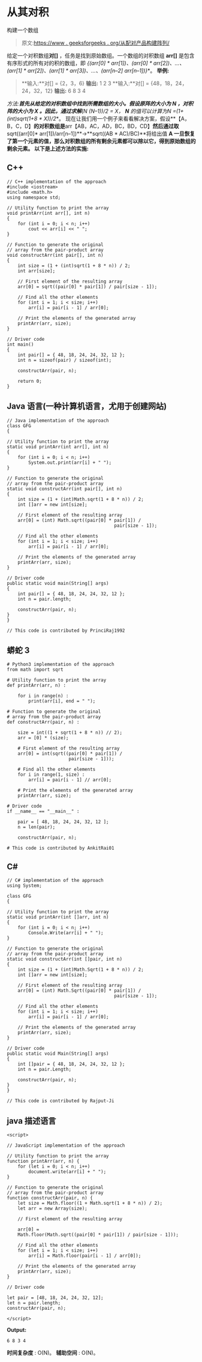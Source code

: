 # 从其对积

构建一个数组

> 原文:[https://www . geeksforgeeks . org/从配对产品构建阵列/](https://www.geeksforgeeks.org/construct-an-array-from-its-pair-product/)

给定一个对积数组**对[]** ，任务是找到原始数组。一个数组的对积数组 **arr[]** 是包含有序形式的所有对的积的数组，即 **{(arr[0] * arr[1])、(arr[0] * arr[2])、…、(arr[1] * arr[2])、(arr[1] * arr[3])、…、(arr[n–2]* arr[n–1])}**。
**举例:**

> **输入:**对[] = {2，3，6}
> **输出:** 1 2 3
> **输入:**对[] = {48，18，24，24，32，12}
> **输出:** 6 8 3 4

**方法:**首先从给定的对积数组中找到所需数组的大小。假设原阵的大小为 **N** ，对积阵的大小为 **X** 。因此，通过求解**(N *(N–1))/2 = X**， **N** 的值可以计算为**N =(1+(int)sqrt(1+8 * X))/2**。
现在让我们用一个例子来看看解决方案，假设**【A，B，C，D】**的对积数组是**arr【AB，AC，AD，BC，BD，CD】**然后通过取**sqrt((arr[0]* arr[1])/arr[n–1])**->**sqrt((AB * AC)/BC)**将给出值 **A
一旦恢复了第一个元素的值，那么对积数组的所有剩余元素都可以除以它，得到原始数组的剩余元素。
以下是上述方法的实施:** 

## C++

```
// C++ implementation of the approach
#include <iostream>
#include <math.h>
using namespace std;

// Utility function to print the array
void printArr(int arr[], int n)
{
    for (int i = 0; i < n; i++)
        cout << arr[i] << " ";
}

// Function to generate the original
// array from the pair-product array
void constructArr(int pair[], int n)
{
    int size = (1 + (int)sqrt(1 + 8 * n)) / 2;
    int arr[size];

    // First element of the resulting array
    arr[0] = sqrt((pair[0] * pair[1]) / pair[size - 1]);

    // Find all the other elements
    for (int i = 1; i < size; i++)
        arr[i] = pair[i - 1] / arr[0];

    // Print the elements of the generated array
    printArr(arr, size);
}

// Driver code
int main()
{
    int pair[] = { 48, 18, 24, 24, 32, 12 };
    int n = sizeof(pair) / sizeof(int);

    constructArr(pair, n);

    return 0;
}
```

## Java 语言(一种计算机语言，尤用于创建网站)

```
// Java implementation of the approach
class GFG
{

// Utility function to print the array
static void printArr(int arr[], int n)
{
    for (int i = 0; i < n; i++)
        System.out.print(arr[i] + " ");
}

// Function to generate the original
// array from the pair-product array
static void constructArr(int pair[], int n)
{
    int size = (1 + (int)Math.sqrt(1 + 8 * n)) / 2;
    int []arr = new int[size];

    // First element of the resulting array
    arr[0] = (int) Math.sqrt((pair[0] * pair[1]) /
                                        pair[size - 1]);

    // Find all the other elements
    for (int i = 1; i < size; i++)
        arr[i] = pair[i - 1] / arr[0];

    // Print the elements of the generated array
    printArr(arr, size);
}

// Driver code
public static void main(String[] args)
{
    int pair[] = { 48, 18, 24, 24, 32, 12 };
    int n = pair.length;

    constructArr(pair, n);
}
}

// This code is contributed by PrinciRaj1992
```

## 蟒蛇 3

```
# Python3 implementation of the approach
from math import sqrt

# Utility function to print the array
def printArr(arr, n) :

    for i in range(n) :
        print(arr[i], end = " ");

# Function to generate the original
# array from the pair-product array
def constructArr(pair, n) :

    size = int((1 + sqrt(1 + 8 * n)) // 2);
    arr = [0] * (size);

    # First element of the resulting array
    arr[0] = int(sqrt((pair[0] * pair[1]) /
                       pair[size - 1]));

    # Find all the other elements
    for i in range(1, size) :
        arr[i] = pair[i - 1] // arr[0];

    # Print the elements of the generated array
    printArr(arr, size);

# Driver code
if __name__ == "__main__" :

    pair = [ 48, 18, 24, 24, 32, 12 ];
    n = len(pair);

    constructArr(pair, n);

# This code is contributed by AnkitRai01
```

## C#

```
// C# implementation of the approach
using System;

class GFG
{

// Utility function to print the array
static void printArr(int []arr, int n)
{
    for (int i = 0; i < n; i++)
        Console.Write(arr[i] + " ");
}

// Function to generate the original
// array from the pair-product array
static void constructArr(int []pair, int n)
{
    int size = (1 + (int)Math.Sqrt(1 + 8 * n)) / 2;
    int []arr = new int[size];

    // First element of the resulting array
    arr[0] = (int) Math.Sqrt((pair[0] * pair[1]) /
                                        pair[size - 1]);

    // Find all the other elements
    for (int i = 1; i < size; i++)
        arr[i] = pair[i - 1] / arr[0];

    // Print the elements of the generated array
    printArr(arr, size);
}

// Driver code
public static void Main(String[] args)
{
    int []pair = { 48, 18, 24, 24, 32, 12 };
    int n = pair.Length;

    constructArr(pair, n);
}
}

// This code is contributed by Rajput-Ji
```

## java 描述语言

```
<script>

// JavaScript implementation of the approach

// Utility function to print the array
function printArr(arr, n) {
    for (let i = 0; i < n; i++)
        document.write(arr[i] + " ");
}

// Function to generate the original
// array from the pair-product array
function constructArr(pair, n) {
    let size = Math.floor((1 + Math.sqrt(1 + 8 * n)) / 2);
    let arr = new Array(size);

    // First element of the resulting array

    arr[0] =
    Math.floor(Math.sqrt((pair[0] * pair[1]) / pair[size - 1]));

    // Find all the other elements
    for (let i = 1; i < size; i++)
        arr[i] = Math.floor(pair[i - 1] / arr[0]);

    // Print the elements of the generated array
    printArr(arr, size);
}

// Driver code

let pair = [48, 18, 24, 24, 32, 12];
let n = pair.length;
constructArr(pair, n);

</script>
```

**Output:** 

```
6 8 3 4
```

**时间复杂度** : O(N)。
**辅助空间** : O(N)。